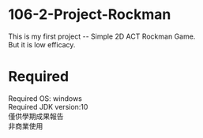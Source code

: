 # 106-2-Project-Rockman
This is my first project -- Simple 2D ACT Rockman Game. <br>
But it is low efficacy.<br>
# Required
Required OS: windows <br>
Required JDK version:10 <br>
僅供學期成果報告<br>
非商業使用<br>
